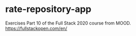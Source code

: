 # rate-repository-app
Exercises Part 10 of the Full Stack 2020 course from MOOD.
https://fullstackopen.com/en/
